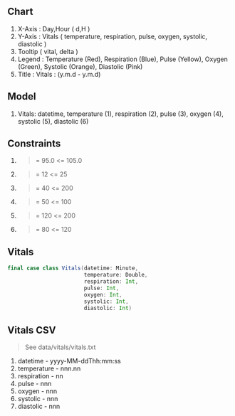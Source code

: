 Chart
-----
1. X-Axis : Day,Hour ( d,H )
2. Y-Axis : Vitals ( temperature, respiration, pulse, oxygen, systolic, diastolic )
3. Tooltip ( vital, delta )
4. Legend : Temperature (Red), Respiration (Blue), Pulse (Yellow), Oxygen (Green), Systolic (Orange), Diastolic (Pink)
5. Title : Vitals : (y.m.d - y.m.d)

Model
-----
1. Vitals: datetime, temperature (1), respiration (2), pulse (3), oxygen (4), systolic (5), diastolic (6)

Constraints
-----------
1. >= 95.0 <= 105.0
2. >= 12 <= 25
3. >= 40 <= 200
4. >= 50 <= 100
5. >= 120 <= 200
6. >= 80 <= 120

Vitals
------
```scala
final case class Vitals(datetime: Minute,
                        temperature: Double,
                        respiration: Int,
                        pulse: Int,
                        oxygen: Int,
                        systolic: Int,
                        diastolic: Int)
```

Vitals CSV
----------
>See data/vitals/vitals.txt
1. datetime - yyyy-MM-ddThh:mm:ss
2. temperature - nnn.nn
3. respiration - nn
4. pulse - nnn
5. oxygen - nnn
6. systolic - nnn
7. diastolic - nnn